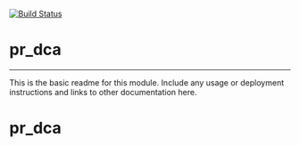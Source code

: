[![Build Status](https://travis-ci.org/pranjan77/pr_dca.svg?branch=master)](https://travis-ci.org/pranjan77/pr_dca)

# pr_dca
---

This is the basic readme for this module. Include any usage or deployment instructions and links to other documentation here.
# pr_dca
